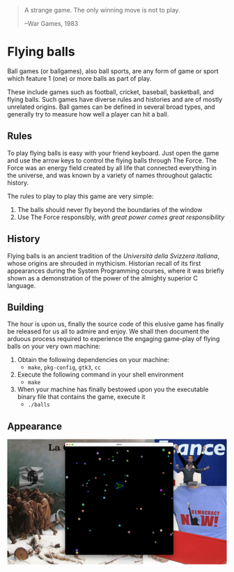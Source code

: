 > A strange game. The only winning move is not to play.
> 
> –War Games, 1983

# Flying balls

Ball games (or ballgames), also ball sports, are any form of game or sport which
feature 1 (one) or more balls as part of play.

These include games such as football, cricket, baseball, basketball, and flying
balls. Such games have diverse rules and histories and are of mostly unrelated
origins. Ball games can be defined in several broad types, and generally try to
measure how well a player can hit a ball.

## Rules

To play flying balls is easy with your friend keyboard. Just open the game and
use the arrow keys to control the flying balls through The Force.
The Force was an energy field created by all life that connected everything in
the universe, and was known by a variety of names throughout galactic history.

The rules to play to play this game are very simple:

1. The balls should never fly beyond the boundaries of the window
2. Use The Force responsibly, _with great power comes great responsibility_

## History

Flying balls is an ancient tradition of the _Università della Svizzera
italiana_, whose origins are shrouded in mythicism. Historian recall of its
first appearances during the System Programming courses, where it was briefly
shown as a demonstration of the power of the almighty superior C language.

## Building

The hour is upon us, finally the source code of this elusive game has finally
be released for us all to admire and enjoy. We shall then document the arduous
process required to experience the engaging game-play of flying balls on your
very own machine:

1. Obtain the following dependencies on your machine:
    - `make`, `pkg-config`, `gtk3`, `cc`
2. Execute the following command in your shell environment
    - `make`
3. When your machine has finally bestowed upon you the executable binary
   file that contains the game, execute it
   - `./balls`

## Appearance

![screenshot.jpg](screenshot.jpg)
